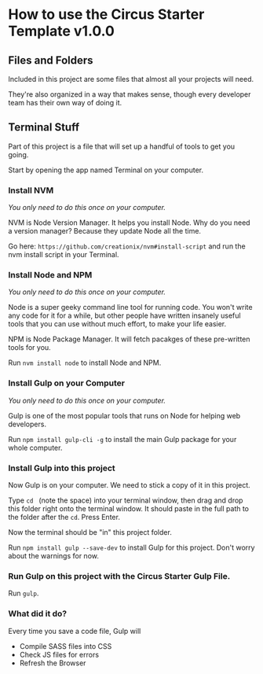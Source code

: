 # How to use the Circus Starter Template v1.0.0

## Files and Folders
Included in this project are some files that almost all your projects will need. 

They're also organized in a way that makes sense, though every developer team has their own way of doing it.

## Terminal Stuff
Part of this project is a file that will set up a handful of tools to get you going.

Start by opening the app named Terminal on your computer.

### Install NVM
*You only need to do this once on your computer.*

NVM is Node Version Manager. It helps you install Node. Why do you need a version manager? Because they update Node all the time. 

Go here: `https://github.com/creationix/nvm#install-script` and run the nvm install script in your Terminal.

### Install Node and NPM
*You only need to do this once on your computer.*

Node is a super geeky command line tool for running code. You won't write any code for it for a while, but other people have written insanely useful tools that you can use without much effort, to make your life easier.

NPM is Node Package Manager. It will fetch pacakges of these pre-written tools for you.

Run `nvm install node` to install Node and NPM.

### Install Gulp on your Computer
*You only need to do this once on your computer.*

Gulp is one of the most popular tools that runs on Node for helping web developers.

Run `npm install gulp-cli -g` to install the main Gulp package for your whole computer.

### Install Gulp into this project
Now Gulp is on your computer. We need to stick a copy of it in this project.

Type `cd ` (note the space) into your terminal window, then drag and drop this folder right onto the terminal window. It should paste in the full path to the folder after the `cd`. Press Enter.

Now the terminal should be "in" this project folder.

Run `npm install gulp --save-dev` to install Gulp for this project. Don't worry about the warnings for now.

### Run Gulp on this project with the Circus Starter Gulp File.
Run `gulp`.

### What did it do?
Every time you save a code file, Gulp will
- Compile SASS files into CSS
- Check JS files for errors
- Refresh the Browser